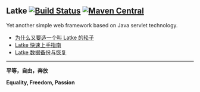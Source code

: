 Latke [![Build Status](https://travis-ci.org/b3log/latke.png?branch=master)](https://travis-ci.org/b3log/latke) [![Maven Central](https://img.shields.io/maven-central/v/org.b3log/latke-parent.svg)]()
----

Yet another simple web framework based on Java servlet technology.

* [为什么又要造一个叫 Latke 的轮子](http://88250.b3log.org/why-latke-exists)
* [Latke 快速上手指南](http://dwz.cn/a4E1G)
* [Latke 数据备份与恢复](https://docs.google.com/document/d/1IQkkUuaCPNHc_Wjw_5mNwPKUX8TpkAGCGqUaAErOTLo/edit?usp=sharing)

----
**平等，自由，奔放**

**Equality, Freedom, Passion**

